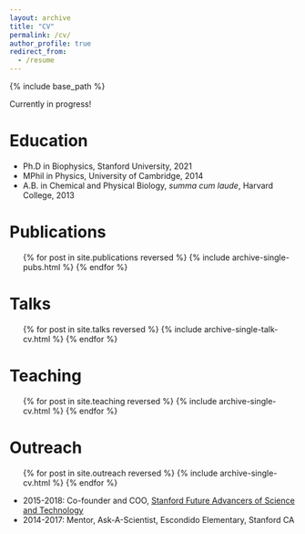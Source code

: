 ```yaml
---
layout: archive
title: "CV"
permalink: /cv/
author_profile: true
redirect_from:
  - /resume
---
```


{% include base_path %}

Currently in progress!

Education
======
* Ph.D in Biophysics, Stanford University, 2021
* MPhil in Physics, University of Cambridge, 2014
* A.B. in Chemical and Physical Biology, _summa cum laude_, Harvard College, 2013

Publications
======
  <ul>{% for post in site.publications reversed %}
    {% include archive-single-pubs.html %}
  {% endfor %}</ul>
  
Talks
======
  <ul>{% for post in site.talks reversed %}
    {% include archive-single-talk-cv.html %}
  {% endfor %}</ul>
  
Teaching
======
  <ul>{% for post in site.teaching reversed %}
    {% include archive-single-cv.html %}
  {% endfor %}</ul>
  
Outreach
======
  <ul>{% for post in site.outreach reversed %}
    {% include archive-single-cv.html %}
  {% endfor %}</ul>

  * 2015-2018: Co-founder and COO, 
     [Stanford Future Advancers of Science and Technology](https://fast.stanford.edu)
  * 2014-2017: Mentor, Ask-A-Scientist, Escondido Elementary, Stanford CA
